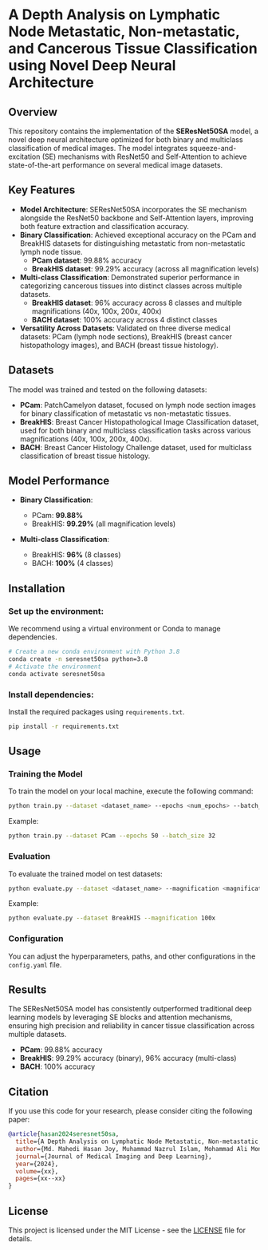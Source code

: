 # A Depth Analysis on Lymphatic Node Metastatic, Non-metastatic, and Cancerous Tissue Classification using Novel Deep Neural Architecture

## Overview

This repository contains the implementation of the **SEResNet50SA** model, a novel deep neural architecture optimized for both binary and multiclass classification of medical images. The model integrates squeeze-and-excitation (SE) mechanisms with ResNet50 and Self-Attention to achieve state-of-the-art performance on several medical image datasets.

## Key Features

- **Model Architecture**: SEResNet50SA incorporates the SE mechanism alongside the ResNet50 backbone and Self-Attention layers, improving both feature extraction and classification accuracy.
- **Binary Classification**: Achieved exceptional accuracy on the PCam and BreakHIS datasets for distinguishing metastatic from non-metastatic lymph node tissue.
  - **PCam dataset**: 99.88% accuracy
  - **BreakHIS dataset**: 99.29% accuracy (across all magnification levels)
- **Multi-class Classification**: Demonstrated superior performance in categorizing cancerous tissues into distinct classes across multiple datasets.
  - **BreakHIS dataset**: 96% accuracy across 8 classes and multiple magnifications (40x, 100x, 200x, 400x)
  - **BACH dataset**: 100% accuracy across 4 distinct classes
- **Versatility Across Datasets**: Validated on three diverse medical datasets: PCam (lymph node sections), BreakHIS (breast cancer histopathology images), and BACH (breast tissue histology).

## Datasets

The model was trained and tested on the following datasets:
- **PCam**: PatchCamelyon dataset, focused on lymph node section images for binary classification of metastatic vs non-metastatic tissues.
- **BreakHIS**: Breast Cancer Histopathological Image Classification dataset, used for both binary and multiclass classification tasks across various magnifications (40x, 100x, 200x, 400x).
- **BACH**: Breast Cancer Histology Challenge dataset, used for multiclass classification of breast tissue histology.

## Model Performance

- **Binary Classification**:
  - PCam: **99.88%**
  - BreakHIS: **99.29%** (all magnification levels)
  
- **Multi-class Classification**:
  - BreakHIS: **96%** (8 classes)
  - BACH: **100%** (4 classes)

## Installation

### Set up the environment:

We recommend using a virtual environment or Conda to manage dependencies.

```bash
# Create a new conda environment with Python 3.8
conda create -n seresnet50sa python=3.8
# Activate the environment
conda activate seresnet50sa
```

### Install dependencies:

Install the required packages using `requirements.txt`.

```bash
pip install -r requirements.txt
```

## Usage

### Training the Model

To train the model on your local machine, execute the following command:

```bash
python train.py --dataset <dataset_name> --epochs <num_epochs> --batch_size <batch_size> --magnification <magnification_level>
```

Example:

```bash
python train.py --dataset PCam --epochs 50 --batch_size 32
```

### Evaluation

To evaluate the trained model on test datasets:

```bash
python evaluate.py --dataset <dataset_name> --magnification <magnification_level>
```

Example:

```bash
python evaluate.py --dataset BreakHIS --magnification 100x
```

### Configuration

You can adjust the hyperparameters, paths, and other configurations in the `config.yaml` file.

## Results

The SEResNet50SA model has consistently outperformed traditional deep learning models by leveraging SE blocks and attention mechanisms, ensuring high precision and reliability in cancer tissue classification across multiple datasets.

- **PCam**: 99.88% accuracy
- **BreakHIS**: 99.29% accuracy (binary), 96% accuracy (multi-class)
- **BACH**: 100% accuracy

## Citation

If you use this code for your research, please consider citing the following paper:

```bibtex
@article{hasan2024seresnet50sa,
  title={A Depth Analysis on Lymphatic Node Metastatic, Non-metastatic, and Cancerous Tissue Classification using Novel Deep Neural Architecture},
  author={Md. Mahedi Hasan Joy, Muhammad Nazrul Islam, Mohammad Ali Moni, Yasushi Inoguchi, Faiz Al Faisal},
  journal={Journal of Medical Imaging and Deep Learning},
  year={2024},
  volume={xx},
  pages={xx--xx}
}
```

## License

This project is licensed under the MIT License - see the [LICENSE](LICENSE) file for details.
